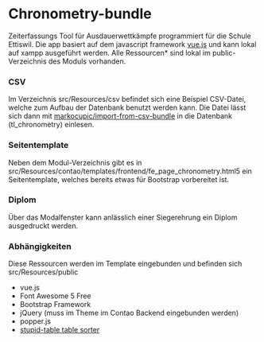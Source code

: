 # Chronometry-bundle
Zeiterfassungs Tool für Ausdauerwettkämpfe programmiert für die Schule Ettiswil. Die app basiert auf dem javascript framework [vue.js](https://vuejs.org/) und kann lokal auf xampp ausgeführt werden. Alle Ressourcen* sind lokal im public-Verzeichnis des Moduls vorhanden.

### CSV
Im Verzeichnis src/Resources/csv befindet sich eine Beispiel CSV-Datei, welche zum Aufbau der Datenbank benutzt werden kann. Die Datei lässt sich dann mit [markocupic/import-from-csv-bundle](https://github.com/markocupic/import-from-csv-bundle) in die Datenbank (tl_chronometry) einlesen.

### Seitentemplate
Neben dem Modul-Verzeichnis gibt es in src/Resources/contao/templates/frontend/fe_page_chronometry.html5 ein Seitentemplate, welches bereits etwas für Bootstrap vorbereitet ist.

### Diplom
Über das Modalfenster kann anlässlich einer Siegerehrung ein Diplom ausgedruckt werden.

### Abhängigkeiten
Diese Ressourcen werden im Template eingebunden und befinden sich src/Resources/public
* vue.js
* Font Awesome 5 Free
* Bootstrap Framework
* jQuery (muss im Theme im Contao Backend eingebunden werden)
* popper.js
* [stupid-table table sorter](https://github.com/joequery/Stupid-Table-Plugin)




